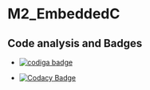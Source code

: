 # M2_EmbeddedC
## Code analysis and Badges
* <a href="https://app.codiga.io/public/user/github/vishnuvardhanputta">
   <img src="https://api.codiga.io/public/badge/user/github/vishnuvardhanputta?style=light" alt="codiga badge" />
</a>

* [![Codacy Badge](https://app.codacy.com/project/badge/Grade/8f1ea82a074a46b3a020fd7db8d675df)](https://www.codacy.com/gh/vishnuvardhanputta/M2_EmbeddedC/dashboard?utm_source=github.com&amp;utm_medium=referral&amp;utm_content=vishnuvardhanputta/M2_EmbeddedC&amp;utm_campaign=Badge_Grade)
